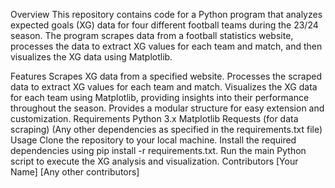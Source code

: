 Overview
This repository contains code for a Python program that analyzes expected goals (XG) data for four different football teams during the 23/24 season. The program scrapes data from a football statistics website, processes the data to extract XG values for each team and match, and then visualizes the XG data using Matplotlib.

Features
Scrapes XG data from a specified website.
Processes the scraped data to extract XG values for each team and match.
Visualizes the XG data for each team using Matplotlib, providing insights into their performance throughout the season.
Provides a modular structure for easy extension and customization.
Requirements
Python 3.x
Matplotlib
Requests (for data scraping)
(Any other dependencies as specified in the requirements.txt file)
Usage
Clone the repository to your local machine.
Install the required dependencies using pip install -r requirements.txt.
Run the main Python script to execute the XG analysis and visualization.
Contributors
[Your Name]
[Any other contributors]
